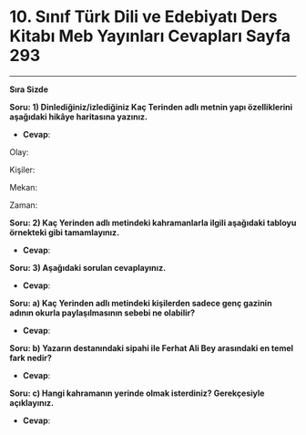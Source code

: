 # 10. Sınıf Türk Dili ve Edebiyatı Ders Kitabı Meb Yayınları Cevapları Sayfa 293

---

**Sıra Sizde**

**Soru: 1) Dinlediğiniz/izlediğiniz Kaç Terinden adlı metnin yapı özelliklerini aşağıdaki hikâye haritasına yazınız.**

-   **Cevap**:

Olay:

 Kişiler:

 Mekan:

 Zaman:

**Soru: 2) Kaç Yerinden adlı metindeki kahramanlarla ilgili aşağıdaki tabloyu örnekteki gibi tamamlayınız.**

-   **Cevap**:

**Soru: 3) Aşağıdaki sorulan cevaplayınız.**

-   **Cevap**:

**Soru: a) Kaç Yerinden adlı metindeki kişilerden sadece genç gazinin adının okurla paylaşılmasının sebebi ne olabilir?**

-   **Cevap**:

**Soru: b) Yazarın destanındaki sipahi ile Ferhat Ali Bey arasındaki en temel fark nedir?**

-   **Cevap**:

**Soru: c) Hangi kahramanın yerinde olmak isterdiniz? Gerekçesiyle açıklayınız.**

-   **Cevap**: